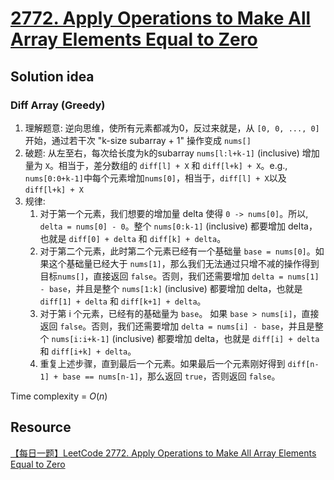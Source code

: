 # [2772. Apply Operations to Make All Array Elements Equal to Zero](https://leetcode.com/problems/apply-operations-to-make-all-array-elements-equal-to-zero/description/)

## Solution idea
### Diff Array (Greedy)
1. 理解题意: 逆向思维，使所有元素都减为0，反过来就是，从 `[0, 0, ..., 0]` 开始，通过若干次 "k-size subarray + 1" 操作变成 `nums[]`
2. 破题: 从左至右，每次给长度为k的subarray `nums[l:l+k-1]` (inclusive) 增加量为 `X`。相当于，差分数组的 `diff[l] + X` 和 `diff[l+k] + X`。e.g., `nums[0:0+k-1]`中每个元素增加`nums[0]`，相当于，`diff[l] + X`以及`diff[l+k] + X`
3. 规律:
    1. 对于第一个元素，我们想要的增加量 delta 使得 `0 -> nums[0]`。所以, `delta = nums[0] - 0`。整个 `nums[0:k-1]` (inclusive) 都要增加 delta，也就是 `diff[0] + delta` 和 `diff[k] + delta`。
    2. 对于第二个元素，此时第二个元素已经有一个基础量 `base = nums[0]`。如果这个基础量已经大于 `nums[1]`，那么我们无法通过只增不减的操作得到目标`nums[]`，直接返回 `false`。否则，我们还需要增加 `delta = nums[1] - base`，并且是整个 `nums[1:k]` (inclusive) 都要增加 delta，也就是 `diff[1] + delta` 和 `diff[k+1] + delta`。
    3. 对于第 i 个元素，已经有的基础量为 `base`。 如果 `base > nums[i]`，直接返回 `false`。否则，我们还需要增加 `delta = nums[i] - base`，并且是整个 `nums[i:i+k-1]` (inclusive) 都要增加 delta，也就是 `diff[i] + delta` 和 `diff[i+k] + delta`。
    4. 重复上述步骤，直到最后一个元素。如果最后一个元素刚好得到 `diff[n-1] + base == nums[n-1]`，那么返回 `true`，否则返回 `false`。

Time complexity = $O(n)$

## Resource
[【每日一题】LeetCode 2772. Apply Operations to Make All Array Elements Equal to Zero](https://www.youtube.com/watch?v=7R7-4eIjWqM&ab_channel=HuifengGuan)
